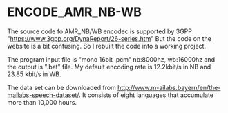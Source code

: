 # ENCODE_AMR_NB-WB
The source code fo AMR_NB/WB encodec is supported by 3GPP "https://www.3gpp.org/DynaReport/26-series.htm"
But the code on the website is a bit confusing. So I rebuilt the code into a working project.

The program input file is "mono 16bit .pcm" nb:8000hz, wb:16000hz and the output is ".bat" file.
My default encoding rate is 12.2kbit/s in NB and 23.85 kbit/s in WB.

The data set can be downloaded from http://www.m-ailabs.bayern/en/the-mailabs-speech-dataset/.
It consists of eight languages that accumulate more than 10,000 hours.
